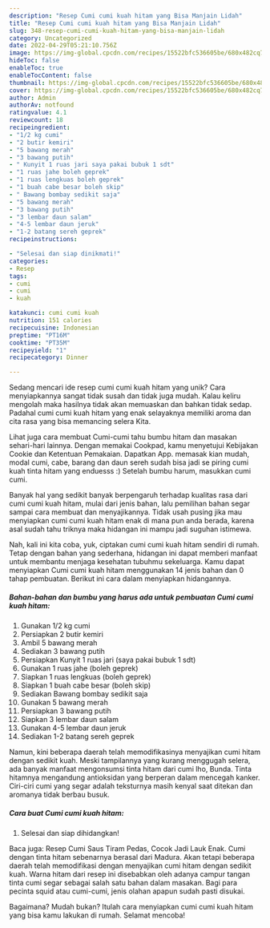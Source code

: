 ```yaml
---
description: "Resep Cumi cumi kuah hitam yang Bisa Manjain Lidah"
title: "Resep Cumi cumi kuah hitam yang Bisa Manjain Lidah"
slug: 348-resep-cumi-cumi-kuah-hitam-yang-bisa-manjain-lidah
category: Uncategorized
date: 2022-04-29T05:21:10.756Z
image: https://img-global.cpcdn.com/recipes/15522bfc536605be/680x482cq70/cumi-cumi-kuah-hitam-foto-resep-utama.jpg
hideToc: false
enableToc: true
enableTocContent: false
thumbnail: https://img-global.cpcdn.com/recipes/15522bfc536605be/680x482cq70/cumi-cumi-kuah-hitam-foto-resep-utama.jpg
cover: https://img-global.cpcdn.com/recipes/15522bfc536605be/680x482cq70/cumi-cumi-kuah-hitam-foto-resep-utama.jpg
author: Admin
authorAv: notfound
ratingvalue: 4.1
reviewcount: 18
recipeingredient:
- "1/2 kg cumi"
- "2 butir kemiri"
- "5 bawang merah"
- "3 bawang putih"
- " Kunyit 1 ruas jari saya pakai bubuk 1 sdt"
- "1 ruas jahe boleh geprek"
- "1 ruas lengkuas boleh geprek"
- "1 buah cabe besar boleh skip"
- " Bawang bombay sedikit saja"
- "5 bawang merah"
- "3 bawang putih"
- "3 lembar daun salam"
- "4-5 lembar daun jeruk"
- "1-2 batang sereh geprek"
recipeinstructions:

- "Selesai dan siap dinikmati!"
categories:
- Resep
tags:
- cumi
- cumi
- kuah

katakunci: cumi cumi kuah 
nutrition: 151 calories
recipecuisine: Indonesian
preptime: "PT16M"
cooktime: "PT35M"
recipeyield: "1"
recipecategory: Dinner

---
```





Sedang mencari ide resep cumi cumi kuah hitam yang unik? Cara menyiapkannya sangat tidak susah dan tidak juga mudah. Kalau keliru mengolah maka hasilnya tidak akan memuaskan dan bahkan tidak sedap. Padahal cumi cumi kuah hitam yang enak selayaknya memiliki aroma dan cita rasa yang bisa memancing selera Kita.





Lihat juga cara membuat Cumi-cumi tahu bumbu hitam dan masakan sehari-hari lainnya. Dengan memakai Cookpad, kamu menyetujui Kebijakan Cookie dan Ketentuan Pemakaian. Dapatkan App. memasak kian mudah, modal cumi, cabe, barang dan daun sereh sudah bisa jadi se piring cumi kuah tinta hitam yang enduesss :) Setelah bumbu harum, masukkan cumi cumi.

Banyak hal yang sedikit banyak berpengaruh terhadap kualitas rasa dari cumi cumi kuah hitam, mulai dari jenis bahan, lalu pemilihan bahan segar sampai cara membuat dan menyajikannya. Tidak usah pusing jika mau menyiapkan cumi cumi kuah hitam enak di mana pun anda berada, karena asal sudah tahu triknya maka hidangan ini mampu jadi suguhan istimewa.






Nah, kali ini kita coba, yuk, ciptakan cumi cumi kuah hitam sendiri di rumah. Tetap dengan bahan yang sederhana, hidangan ini dapat memberi manfaat untuk membantu menjaga kesehatan tubuhmu sekeluarga. Kamu dapat menyiapkan Cumi cumi kuah hitam menggunakan 14 jenis bahan dan 0 tahap pembuatan. Berikut ini cara dalam menyiapkan hidangannya.

<!--inarticleads1-->

##### Bahan-bahan dan bumbu yang harus ada untuk pembuatan Cumi cumi kuah hitam:

1. Gunakan 1/2 kg cumi
1. Persiapkan 2 butir kemiri
1. Ambil 5 bawang merah
1. Sediakan 3 bawang putih
1. Persiapkan  Kunyit 1 ruas jari (saya pakai bubuk 1 sdt)
1. Gunakan 1 ruas jahe (boleh geprek)
1. Siapkan 1 ruas lengkuas (boleh geprek)
1. Siapkan 1 buah cabe besar (boleh skip)
1. Sediakan  Bawang bombay sedikit saja
1. Gunakan 5 bawang merah
1. Persiapkan 3 bawang putih
1. Siapkan 3 lembar daun salam
1. Gunakan 4-5 lembar daun jeruk
1. Sediakan 1-2 batang sereh geprek


Namun, kini beberapa daerah telah memodifikasinya menyajikan cumi hitam dengan sedikit kuah. Meski tampilannya yang kurang menggugah selera, ada banyak manfaat mengonsumsi tinta hitam dari cumi lho, Bunda. Tinta hitamnya mengandung antioksidan yang berperan dalam mencegah kanker. Ciri-ciri cumi yang segar adalah teksturnya masih kenyal saat ditekan dan aromanya tidak berbau busuk. 

<!--inarticleads2-->

##### Cara buat Cumi cumi kuah hitam:


1. Selesai dan siap dihidangkan!

Baca juga: Resep Cumi Saus Tiram Pedas, Cocok Jadi Lauk Enak. Cumi dengan tinta hitam sebenarnya berasal dari Madura. Akan tetapi beberapa daerah telah memodifikasi dengan menyajikan cumi hitam dengan sedikit kuah. Warna hitam dari resep ini disebabkan oleh adanya campur tangan tinta cumi segar sebagai salah satu bahan dalam masakan. Bagi para pecinta squid atau cumi-cumi, jenis olahan apapun sudah pasti disukai. 

Bagaimana? Mudah bukan? Itulah cara menyiapkan cumi cumi kuah hitam yang bisa kamu lakukan di rumah. Selamat mencoba!
